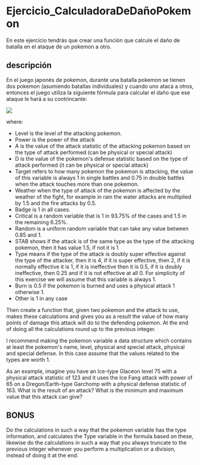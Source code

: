 # Ejercicio_CalculadoraDeDañoPokemon
En este ejercicio tendrás que crear una función que calcule el daño de batalla en el ataque de un pokemon a otro. 
## descripción
En el juego japonés de pokemon, durante una batalla pokemon se tienen dos pokemon (asumiendo batallas individuales) y cuando uno ataca a otros, entonces el juego utiliza la siguiente fórmula para calcular el daño que ese ataque le hará a su contrincante:

<img src="https://wikimedia.org/api/rest_v1/media/math/render/svg/b8c51fed93bb9a80ae8febc13700a40b8a5da402">

where:
- Level is the level of the attacking pokemon.
- Power is the power of the attack
- A is the value of the attack statistic of the attacking pokemon based on the type of attack performed (can be physical or special attack)
- D is the value of the pokemon's defense statistic based on the type of attack performed (it can be physical or special attack)
- Target refers to how many pokemon the pokemon is attacking, the value of this variable is always 1 in single battles and 0.75 in double battles when the attack touches more than one pokemon.
- Weather when the type of attack of the pokemon is affected by the weather of the fight, for example in rain the water attacks are multiplied by 1.5 and the fire attacks by 0.5.
- Badge is 1 in all cases.
- Critical is a random variable that is 1 in 93.75% of the cases and 1.5 in the remaining 6.25%.
- Random is a uniform random variable that can take any value between 0.85 and 1.
- STAB shows if the attack is of the same type as the type of the attacking pokemon, then it has value 1.5, if not it is 1
- Type means if the type of the attack is doubly super effective against the type of the attacker, then it is 4, if it is super effective, then 2, if it is normally effective it is 1, if it is ineffective then it is 0.5, if it is doubly ineffective, then 0.25 and if it is not effective at all 0. For simplicity of this exercise we will assume that this variable is always 1.
- Burn is 0.5 if the pokemon is burned and uses a physical attack 1 otherwise 1.
- Other is 1 in any case

Then create a function that, given two pokemon and the attack to use, makes these calculations and gives you as a result the value of how many points of damage this attack will do to the defending pokemon. At the end of doing all the calculations round up to the previous integer. 

I recommend making the pokemon variable a data structure which contains at least the pokemon's name, level, physical and special attack, physical and special defense. In this case assume that the values related to the types are worth 1.

As an example, imagine you have an Ice-type Glaceon level 75 with a physical attack statistic of 123 and it uses the Ice Fang attack with power of 65 on a Dregon/Earth-type Garchomp with a physical defense statistic of 163. What is the result of an attack? What is the minimum and maximum value that this attack can give?

## BONUS
Do the calculations in such a way that the pokemon variable has the type information, and calculates the Type variable in the formula based on these, likewise do the calculations in such a way that you always truncate to the previous integer whenever you perform a multiplication or a division, instead of doing it at the end.
